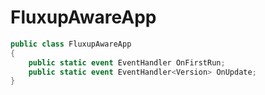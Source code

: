 # FluxupAwareApp

```cs
public class FluxupAwareApp
{
    public static event EventHandler OnFirstRun;
    public static event EventHandler<Version> OnUpdate;
}
```